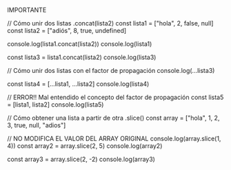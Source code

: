 

IMPORTANTE

// Cómo unir dos listas .concat(lista2)
const lista1 = ["hola", 2, false, null]
const lista2 = ["adiós", 8, true, undefined]

console.log(lista1.concat(lista2))
console.log(lista1)

const lista3 = lista1.concat(lista2)
console.log(lista3)

// Cómo unir dos listas con el factor de propagación
console.log(...lista3)

const lista4 = [...lista1, ...lista2]
console.log(lista4)

// ERROR!! Mal entendido el concepto del factor de propagación
const lista5 = [lista1, lista2]
console.log(lista5)

// Cómo obtener una lista a partir de otra .slice()
const array = ["hola", 1, 2, 3, true, null, "adios"]

// NO MODIFICA EL VALOR DEL ARRAY ORIGINAL
console.log(array.slice(1, 4))
const array2 = array.slice(2, 5)
console.log(array2)

const array3 = array.slice(2, -2)
console.log(array3)